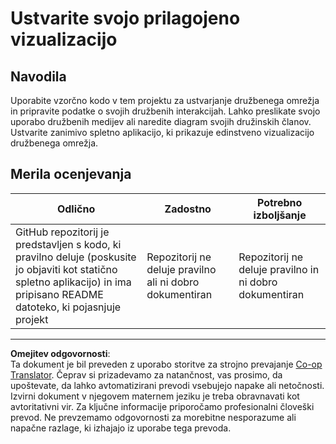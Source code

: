 <!--
CO_OP_TRANSLATOR_METADATA:
{
  "original_hash": "e56df4c0f49357e30ac8fc77aa439dd4",
  "translation_date": "2025-08-30T19:08:44+00:00",
  "source_file": "3-Data-Visualization/13-meaningful-visualizations/assignment.md",
  "language_code": "sl"
}
-->
# Ustvarite svojo prilagojeno vizualizacijo

## Navodila

Uporabite vzorčno kodo v tem projektu za ustvarjanje družbenega omrežja in pripravite podatke o svojih družbenih interakcijah. Lahko preslikate svojo uporabo družbenih medijev ali naredite diagram svojih družinskih članov. Ustvarite zanimivo spletno aplikacijo, ki prikazuje edinstveno vizualizacijo družbenega omrežja.

## Merila ocenjevanja

Odlično | Zadostno | Potrebno izboljšanje
--- | --- | --- |
GitHub repozitorij je predstavljen s kodo, ki pravilno deluje (poskusite jo objaviti kot statično spletno aplikacijo) in ima pripisano README datoteko, ki pojasnjuje projekt | Repozitorij ne deluje pravilno ali ni dobro dokumentiran | Repozitorij ne deluje pravilno in ni dobro dokumentiran

---

**Omejitev odgovornosti**:  
Ta dokument je bil preveden z uporabo storitve za strojno prevajanje [Co-op Translator](https://github.com/Azure/co-op-translator). Čeprav si prizadevamo za natančnost, vas prosimo, da upoštevate, da lahko avtomatizirani prevodi vsebujejo napake ali netočnosti. Izvirni dokument v njegovem maternem jeziku je treba obravnavati kot avtoritativni vir. Za ključne informacije priporočamo profesionalni človeški prevod. Ne prevzemamo odgovornosti za morebitne nesporazume ali napačne razlage, ki izhajajo iz uporabe tega prevoda.